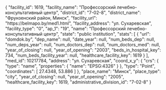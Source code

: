 {
    "facility_id": 1619,
    "facility_name": "Профессорский лечебно-консультативный центр",
    "district_id": "7-02-8",
    "district_name": "Фрунзенский район, Минск",
    "facility_url": "https:\/\/belmapo.by\/med1.html",
    "facility_address": "ул. Сухаревская",
    "facility_type": "0",
    "ap_1": "19",
    "name": "Профессорский лечебно-консультативный центр",
    "state": "public institution",
    "stats": [
        {
            "url": "domdok.by",
            "dep_name": null,
            "date_year": null,
            "num_beds_dep": null,
            "num_deps_year": null,
            "num_doctors_dep": null,
            "num_doctors_med": null,
            "year_of_closing": null,
            "year_of_opening": "2003",
            "beds_in_hospital_key": 734,
            "num_beds_facility_year": null,
            "healthcare_facility_key": 1619
        }
    ],
    "med_id": 10217784,
    "address": "ул. Сухаревская",
    "coord_x_y": {
        "crs": {
            "type": "name",
            "properties": {
                "name": "EPSG:4326"
            }
        },
        "type": "Point",
        "coordinates": [
            27.4348,
            53.886
        ]
    },
    "place_name": "Минск",
    "place_type": "city",
    "year_of_closing": null,
    "year_of_opening": "2005",
    "healthcare_facility_key": 1619,
    "administrative_division_id": "7-02-8"
}